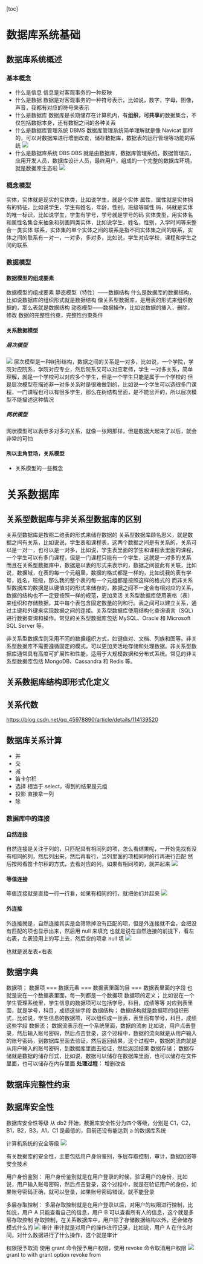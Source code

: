 [toc]

# 数据库系统基础

## 数据库系统概述

### 基本概念

- 什么是信息
  信息是对客观事务的一种反映
- 什么是数据
  数据是对客观事务的一种符号表示，比如说，数字，字母，图像，声音，我都有对应的符号来表示
- 什么是数据库
  数据库是长期储存在计算机内，有**组织，可共享**的数据集合，不仅包括数据本身，还有数据之间的各种关系
- 什么是数据库管理系统 DBMS
  数据库管理系统简单理解就是像 Navicat 那样的，可以对数据库进行增删改查，储存数据库，数据表的运行管理等功能的系统
  ![](images/20231014192220.png)
- 什么是数据库系统 DBS
  DBS 就是由数据库，数据库管理系统，数据管理员，应用开发人员，数据库设计人员，最终用户，组成的一个完整的数据库环境，就是数据库生态啦
  ![](images/20231014194510.png)

### 概念模型

实体，实体就是现实的实体类，比如说学生，就是个实体
属性，属性就是实体拥有的特征，比如说学生，学生有姓名，年龄，性别，班级等属性
码，码就是实体的唯一标识，比如说学生，学生有学号，学号就是学号的码
实体类型，用实体名和属性名集合来抽象和刻画同类实体，比如说学生，姓名，性别，入学时间等来整合一类实体
联系，实体集的单个实体之间的联系是指不同实体集之间的联系，实体之间的联系有一对一，一对多，多对多，比如说，学生对应学校，课程和学生之间的联系

### 数据模型

#### 数据模型的组成要素

数据模型的组成要素
静态模型（特性）——数据结构
什么是数据库的数据结构，比如说数据库的组织形式就是数据结构
像关系型数据库，是用表的形式来组织数据的，那么表就是数据结构
动态模型——数据操作，比如说数据的插入，删除，修改
数据的完整性约束，完整性约束条件

#### 关系数据模型

##### 层次模型

![](images/20231014210313.png)
层次模型是一种树形结构，数据之间的关系是一对多，比如说，一个学院，学院对应院系，学院对应专业，然后院系又可以对应老师，学生
一对多关系，简单理解，就是一个学校可以对应多个学生，但是一个学生只能是属于一个学校的
但是层次模型在描述非一对多关系时是很难做到的，比如说一个学生可以选很多门课程，一门课程也可以有很多学生，那么在树结构里面，是不能岔开的，所以层次模型不能描述这种情况

##### 网状模型

网状模型可以表示多对多的关系，就像一张网那样，但是数据大起来了以后，就会非常的可怕

#### 所以主角登场，关系模型

- 关系模型的一些概念

# 关系数据库

## 关系型数据库与非关系型数据库的区别

关系型数据库是按照二维表的形式来储存数据的
关系型数据库顾名思义，就是数据之间有关系，比如说说，学生表和课程表，这两个数据之间是有关系的，关系可以是一对一，也可以是一对多，比如说，学生表里面的学生和课程表里面的课程，一个学生可以有多门课程，但是一门课程只能有一个学生，这就是一对多的关系
而且在关系型数据库中，数据是以表的形式来表示的，数据之间彼此有关联，比如说，数据域，在表的每一个元组里，数据的格式都是一样的，比如说我的表有学号，姓名，班级，那么我的整个表的每一个元组都是按照这样的格式的
而非关系型数据库的数据是以键值对的形式来储存的，数据之间不一定会有相对应的关系，数据的结构也不一定要按照一样的规范，更加灵活
关系型数据库使用表格（表）来组织和存储数据，其中每个表包含固定数量的列和行。表之间可以建立关系，通过主键和外键来实现数据之间的连接。关系型数据库使用结构化查询语言（SQL）进行数据查询和操作。常见的关系型数据库包括 MySQL、Oracle 和 Microsoft SQL Server 等。

非关系型数据库则采用不同的数据组织方式，如键值对、文档、列族和图等。非关系型数据库不需要遵循固定的模式，可以更加灵活地存储和处理数据。非关系型数据库通常具有高度可扩展性和性能，适用于大规模数据和分布式系统。常见的非关系型数据库包括 MongoDB、Cassandra 和 Redis 等。

## 关系数据库结构即形式化定义

## 关系代数

https://blog.csdn.net/qq_45978890/article/details/114139520

## 数据库关系计算

- 并
- 交
- 减
- 笛卡尔积
- 选择
  相当于 select，得到的结果是元组
- 投影
  直接拿一列
- 除

### 数据库中的连接

#### 自然连接

自然连接是关注于列的，只匹配具有相同列的项，怎么看结果呢，一开始先找有没有相同的列，然后列出来，然后再看行，当列里面的项相同时的行再进行匹配
然后按照看笛卡尔积的方式，去看对应的列，如果有相同项的，就并起来
![](images/20231008230926.png)

#### 等值连接

等值连接就是直接一行一行看，如果有相同的行，就把他们并起来
![](images/20231008231135.png)

#### 外连接

外连接就是，自然连接其实是会筛除掉没有匹配的项，但是外连接就不会，会把没有匹配的项也显示出来，然后用 null 来填充
也就是说在自然连接的前提下，看左右表，左表没用上的写上去，然后空的项拿 null 填
![](images/20231008231342.png)

也就是说左表+右表

## 数据字典

数据项；
数据项 === 数据元素 === 数据表里面的目 === 数据表里面的字段 也就是说在一个数据表里面，每一列都是一个数据项
数据项的定义；
比如说在一个学生管理系统里，学生信息的数据项可以包括学号，科目，成绩等等
对应到表里面，就是学号，科目，成绩这些字段
数据结构；
数据结构就是数据项的组织形式，比如说，学生信息的数据项，可以组织成一张表，表里面有学号，科目，成绩这些字段
数据流；
数据流表示在一个系统里面，数据的流向
比如说，用户点击登录，然后输入账号密码，然后点击登录，这个过程中，数据的流向就是从用户输入的账号密码，到数据库里面去验证，然后返回结果，这个过程中，数据的流向就是从用户输入的账号密码，到数据库里面去验证，然后返回结果
数据存储；
数据存储就是数据的储存形式，比如说，数据可以储存在数据库里面，也可以储存在文件里面，也可以储存在内存里面
**处理过程：**
增删改查

## 数据库完整性约束

## 数据库安全性

数据库安全性等级
从 db2 开始，数据库安全性分为四个等级，分别是 C1，C2，B1，B2，B3，A1，C1 是最低的，目前还没有能达到 a 的数据库系统

计算机系统的安全等级
![](images/20231105235152.png)

有关数据库的安全性，主要包括用户身份鉴别，多层存取控制，审计，数据加密等安全技术

用户身份鉴别：
用户身份鉴别就是在用户登录的时候，验证用户的身份，比如说，用户输入账号密码，然后点击登录，这个过程中，就是在验证用户的身份，如果账号密码正确，就可以登录，如果账号密码错误，就不能登录

多层存取控制：
多层存取控制就是在用户登录以后，对用户的权限进行控制，比如说，用户 A 只能查看自己的信息，用户 B 可以查看所有人的信息，这个就是多层存取控制
存取控制，在关系数据库中，用户除了存储数据结构以外，还会储存模式什么的
![](images/20231106000107.png)
审计
审计就是对用户的操作进行记录，比如说，用户 A 在什么时间，对什么数据进行了什么操作，这个就是审计

权限授予取消
使用 grant 命令授予用户权限，使用 revoke 命令取消用户权限
![](images/20231106000237.png)
grant to with grant option
revoke from
